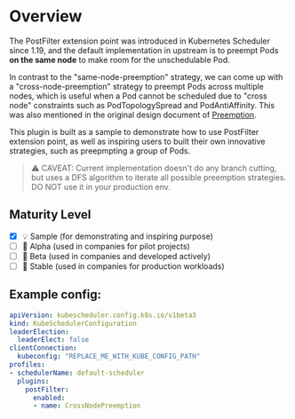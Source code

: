 # Overview

The PostFilter extension point was introduced in Kubernetes Scheduler since 1.19,
and the default implementation in upstream is to preempt Pods **on the same node**
to make room for the unschedulable Pod.

In contrast to the "same-node-preemption" strategy, we can come up with a "cross-node-preemption"
strategy to preempt Pods across multiple nodes, which is useful when a Pod cannot be
scheduled due to "cross node" constraints such as PodTopologySpread and PodAntiAffinity.
This was also mentioned in the original design document of [Preemption].

[Preemption]: https://github.com/kubernetes/community/blob/master/contributors/design-proposals/scheduling/pod-preemption.md#supporting-cross-node-preemption

This plugin is built as a sample to demonstrate how to use PostFilter extension point,
as well as inspiring users to built their own innovative strategies, such as preepmpting
a group of Pods.

> ⚠️ CAVEAT: Current implementation doesn't do any branch cutting, but uses a DFS algorithm
> to iterate all possible preemption strategies. DO NOT use it in your production env.

## Maturity Level

<!-- Check one of the values: Sample, Alpha, Beta, GA -->

- [x] 💡 Sample (for demonstrating and inspiring purpose)
- [ ] 👶 Alpha (used in companies for pilot projects)
- [ ] 👦 Beta (used in companies and developed actively)
- [ ] 👨 Stable (used in companies for production workloads)

## Example config:

```yaml
apiVersion: kubescheduler.config.k8s.io/v1beta3
kind: KubeSchedulerConfiguration
leaderElection:
  leaderElect: false
clientConnection:
  kubeconfig: "REPLACE_ME_WITH_KUBE_CONFIG_PATH"
profiles:
- schedulerName: default-scheduler
  plugins:
    postFilter:
      enabled:
      - name: CrossNodePreemption
```
